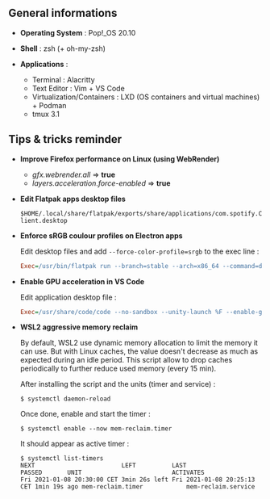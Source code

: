 ## General informations

* **Operating System** : Pop!_OS 20.10

* **Shell** : zsh (+ oh-my-zsh)

* **Applications** :
  - Terminal : Alacritty
  - Text Editor : Vim + VS Code
  - Virtualization/Containers : LXD (OS containers and virtual machines) + Podman
  - tmux 3.1

## Tips & tricks reminder

* **Improve Firefox performance on Linux (using WebRender)**
  
  - *gfx.webrender.all* => **true**
  - *layers.acceleration.force-enabled* => **true**

* **Edit Flatpak apps desktop files**

  `$HOME/.local/share/flatpak/exports/share/applications/com.spotify.Client.desktop`

* **Enforce sRGB coulour profiles on Electron apps**

  Edit desktop files and add `--force-color-profile=srgb` to the exec line :
  
  ```INI
  Exec=/usr/bin/flatpak run --branch=stable --arch=x86_64 --command=discord com.discordapp.Discord --force-color-profile=srgb
  ```

* **Enable GPU acceleration in VS Code**

  Edit application desktop file :
  
  ```INI
  Exec=/usr/share/code/code --no-sandbox --unity-launch %F --enable-gpu-rasterization --enable-native-gpu-memory-buffers
  ```

* **WSL2 aggressive memory reclaim**

  By default, WSL2 use dynamic memory allocation to limit the memory it can use. But with Linux caches, the value doesn't decrease as much as expected during an idle period. This script allow to drop caches periodically to further reduce used memory (every 15 min).

  After installing the script and the units (timer and service) :

  ```
  $ systemctl daemon-reload
  ```

  Once done, enable and start the timer :

  ```
  $ systemctl enable --now mem-reclaim.timer
  ```

  It should appear as active timer :

  ```
  $ systemctl list-timers
  NEXT                        LEFT          LAST                        PASSED       UNIT                         ACTIVATES
  Fri 2021-01-08 20:30:00 CET 3min 26s left Fri 2021-01-08 20:25:13 CET 1min 19s ago mem-reclaim.timer            mem-reclaim.service
  ```

